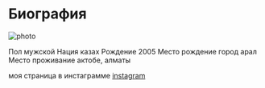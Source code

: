 # Биография
![photo](https://lh3.googleusercontent.com/pw/ADCreHeXDs6fsmfFlCnSuzw2BU11hA0M-YRmDHQI6vi0o06acMJ4vC2uwdSlqZpZR9mHjRiKeARpxrsfJ-o25wJo4iOEPaULW2swgD_A56ejdwVfjTNNMNfjRGkFGvq3sShmMAW1iInr0DLZtIxm4f_4X_puxr8UxOKHnvOUjNOOUCTL3E-MPhRI9UVhumFy0nz1m0a3oYaIQ4sAMqw8K6YdH6bpNdTRp0J6Qm8iMEnV3D1ouPqsAdUg5HlKEkcRPHlNOEyEqxGZWuyUAnkzJwMLkGkiEPbl6Pti959avhveg5oNcZI_yDTrmJJYR6BODrvu6oYTFNSSY_dJHCtDjYp4DYoTfvJA-tstUDX5nETiw8LUe9GbE-L3eIWhjDRvY9iVx-A7G8CVpwNLAv3OQz3MJXDkABLy3E-7x7V1gelxwunBN2GKOYNONNFZJ6ZKh5kcVjKfFxxmTvnchRfj8CQagBRE6aAoBwTzXAaejPYnDFgjSv0BBkmWRZR69ud4zadzS64Lljf5QA-uCO66qC1qUdrwQrjAYdgM_j1eT00ZYwLIbJYI1yISNcSnCLiIejZOG3JwQHcqi1mckeq9ji6mYwIsQPqN6cctL63Cou0oGZazm277a1I8N3KKCeESmTVnufRgV-4AC1ZWaZWRRHKlE1ZTAjkB4oH3N42r5uqI0lmNjQqTr-PeMvP5o-EkoH8jjYHJJ_Dco6Ni4uvQkkvTiDPi3hxRmGksSkHUVztND0F3bAg_wrbF9La7C1JUF99f5nsmDY2MI-2-xUE8373wDE0OSwaXLTkYM59P7lVXqs6nwLA0Mk-wExWmXHA_MSV6lfClGwZmLK6hpT15uBMsM-XQKjw13EeVd2ujUgJFsB92LJBR5Qqz3DhfyI6iWRU3rg=w455-h607-s-no-gm?authuser=0)



Пол мужской 
Нация казах
Рождение 2005
Место рождение город арал
Место проживание актобе, алматы



моя страница в инстаграмме [instagram](https://instagram.com/narimhnxx?igshid=YTQwZjQ0NmI0OA%3D%3D&utm_source=qr)
